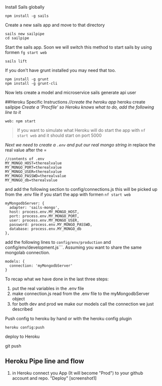 Install Sails globally

    npm install -g sails

Create a new sails app and move to that directory
```    
sails new sailpipe
cd sailpipe
```

Start the sails app.   Soon we will switch this method to start sails by using formen ```fg start web```

    sails lift

If you don't have grunt installed you may need that too.
```
npm install -g grunt
npm install -g grunt-cli
```

Now lets create a model and microservice
    sails generate api user



##Heroku Specific Instructions
*//create the heroku app*
    heroku create sailpipe
*Create a 'Procfile' so Heroku knows what to do, add the following line to it*

    web: npm start

>If you want to simulate what Heroku will do start the app with `nf start web` and it should start on port 5000

*Next we need to create a ```.env``` and put our real mongo string in*
replace the real value after the =

```
//contents of .env
MY_MONGO_HOST=therealvalue
MY_MONGO_PORT=therealvalue
MY_MONGO_USER=therealvalue
MY_MONGO_PASSWD=therealvalue
MY_MONGO_db=therealvalue
```

and add the following section to config/connections.js this will be picked up from the .env file if you start the app with formen ```nf start web```

```
myMongodbServer: {
  adapter: 'sails-mongo',
  host: process.env.MY_MONGO_HOST,
  port: process.env.MY_MONGO_PORT,
  user: process.env.MY_MONGO_USER,
  password: process.env.MY_MONGO_PASSWD,
  database: process.env.MY_MONGO_db
},
```

add the following lines to ```config/env/production``` and config/env/development.js```.   Assuming you want to share the same mongolab connection.

```
models: {
  connection: 'myMongodbServer'
}

```

To recap what we have done in the last three steps:
1.  put the real variables in the .env file
2.  make connection.js read from the .env file to the myMongodbServer object
3.  for both dev and prod we make our models call the connection we just described

Push config to heroku by hand or with the heroku config plugin

    heroku config:push

deploy to Heroku

   git push


## Heroku Pipe line and flow
1.  in Heroku connect you App (It will become "Prod") to your github account and repo.   "Deploy"  [screenshot1]
